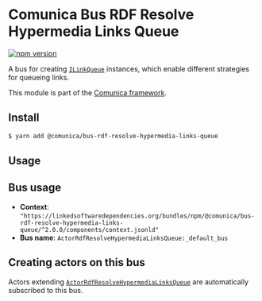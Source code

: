 # Comunica Bus RDF Resolve Hypermedia Links Queue

[![npm version](https://badge.fury.io/js/%40comunica%2Fbus-rdf-resolve-hypermedia-links-queue.svg)](https://www.npmjs.com/package/@comunica/bus-rdf-resolve-hypermedia-links-queue)

A bus for creating [`ILinkQueue`](https://comunica.github.io/comunica/interfaces/bus_rdf_resolve_hypermedia_links_queue.ilinkqueue.html) instances,
which enable different strategies for queueing links.

This module is part of the [Comunica framework](https://github.com/comunica/comunica).

## Install

```bash
$ yarn add @comunica/bus-rdf-resolve-hypermedia-links-queue
```

## Usage

## Bus usage

* **Context**: `"https://linkedsoftwaredependencies.org/bundles/npm/@comunica/bus-rdf-resolve-hypermedia-links-queue/^2.0.0/components/context.jsonld"`
* **Bus name**: `ActorRdfResolveHypermediaLinksQueue:_default_bus`

## Creating actors on this bus

Actors extending [`ActorRdfResolveHypermediaLinksQueue`](https://comunica.github.io/comunica/classes/bus_rdf_resolve_hypermedia_links_queue.actorrdfresolvehypermedialinksqueue.html) are automatically subscribed to this bus.
